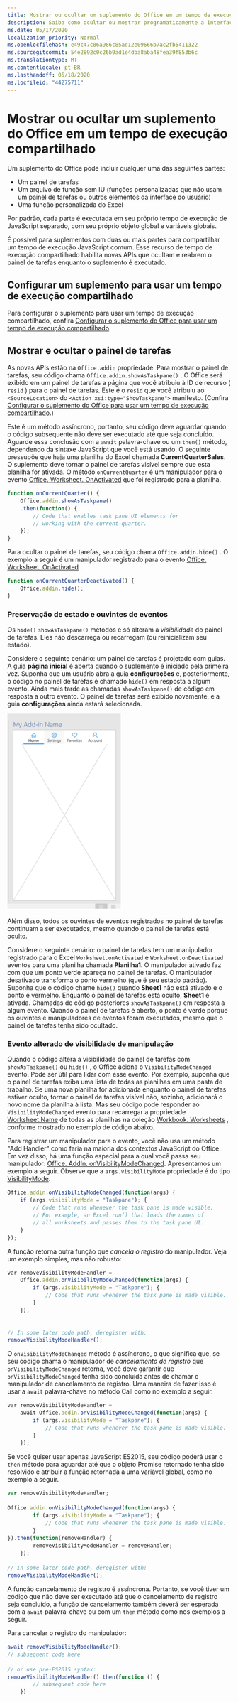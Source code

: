 ```yaml
---
title: Mostrar ou ocultar um suplemento do Office em um tempo de execução compartilhado
description: Saiba como ocultar ou mostrar programaticamente a interface do usuário de um suplemento enquanto ele é executado continuamente
ms.date: 05/17/2020
localization_priority: Normal
ms.openlocfilehash: e49c47c86a986c85ad12e09666b7ac2fb5411322
ms.sourcegitcommit: 54e2892c0c26b9ad1e4dba8aba48fea39f853b6c
ms.translationtype: MT
ms.contentlocale: pt-BR
ms.lasthandoff: 05/18/2020
ms.locfileid: "44275711"
---
```

# <a name="show-or-hide-an-office-add-in-in-a-shared-runtime"></a>Mostrar ou ocultar um suplemento do Office em um tempo de execução compartilhado

Um suplemento do Office pode incluir qualquer uma das seguintes partes:

- Um painel de tarefas
- Um arquivo de função sem IU (funções personalizadas que não usam um painel de tarefas ou outros elementos da interface do usuário)
- Uma função personalizada do Excel

Por padrão, cada parte é executada em seu próprio tempo de execução de JavaScript separado, com seu próprio objeto global e variáveis globais.

É possível para suplementos com duas ou mais partes para compartilhar um tempo de execução JavaScript comum. Esse recurso de tempo de execução compartilhado habilita novas APIs que ocultam e reabrem o painel de tarefas enquanto o suplemento é executado.

## <a name="configure-an-add-in-to-use-a-shared-runtime"></a>Configurar um suplemento para usar um tempo de execução compartilhado

Para configurar o suplemento para usar um tempo de execução compartilhado, confira [Configurar o suplemento do Office para usar um tempo de execução compartilhado](configure-your-add-in-to-use-a-shared-runtime.md).

## <a name="show-and-hide-the-task-pane"></a>Mostrar e ocultar o painel de tarefas

As novas APIs estão na `Office.addin` propriedade. Para mostrar o painel de tarefas, seu código chama `Office.addin.showAsTaskpane()` . O Office será exibido em um painel de tarefas a página que você atribuiu à ID de recurso ( `resid` ) para o painel de tarefas. Este é o `resid` que você atribuiu ao `<SourceLocation>` do `<Action xsi:type="ShowTaskpane">` manifesto. (Confira [Configurar o suplemento do Office para usar um tempo de execução compartilhado](configure-your-add-in-to-use-a-shared-runtime.md).)

Este é um método assíncrono, portanto, seu código deve aguardar quando o código subsequente não deve ser executado até que seja concluído. Aguarde essa conclusão com a `await` palavra-chave ou um `then()` método, dependendo da sintaxe JavaScript que você está usando. O seguinte pressupõe que haja uma planilha do Excel chamada **CurrentQuarterSales**. O suplemento deve tornar o painel de tarefas visível sempre que esta planilha for ativada. O método `onCurrentQuarter` é um manipulador para o evento [Office. Worksheet. OnActivated](/javascript/api/excel/excel.worksheet?view=excel-js-preview#onactivated) que foi registrado para a planilha.

```javascript
function onCurrentQuarter() {
    Office.addin.showAsTaskpane()
    .then(function() {
        // Code that enables task pane UI elements for
        // working with the current quarter.
    });
}
```

Para ocultar o painel de tarefas, seu código chama `Office.addin.hide()` . O exemplo a seguir é um manipulador registrado para o evento [Office. Worksheet. OnActivated](/javascript/api/excel/excel.worksheet?view=excel-js-preview#ondeactivated) .

```javascript
function onCurrentQuarterDeactivated() {
    Office.addin.hide();
}
```

### <a name="preservation-of-state-and-event-listeners"></a>Preservação de estado e ouvintes de eventos

Os `hide()` `showAsTaskpane()` métodos e só alteram a *visibilidade* do painel de tarefas. Eles não descarrega ou recarregam (ou reinicializam seu estado).

Considere o seguinte cenário: um painel de tarefas é projetado com guias. A guia **página inicial** é aberta quando o suplemento é iniciado pela primeira vez. Suponha que um usuário abra a guia **configurações** e, posteriormente, o código no painel de tarefas é chamado `hide()` em resposta a algum evento. Ainda mais tarde as chamadas `showAsTaskpane()` de código em resposta a outro evento. O painel de tarefas será exibido novamente, e a guia **configurações** ainda estará selecionada.

![Uma captura de tela do painel de tarefas que tem quatro guias rotuladas Home, configurações, favoritos e contas.](../images/TaskpaneWithTabs.png)

Além disso, todos os ouvintes de eventos registrados no painel de tarefas continuam a ser executados, mesmo quando o painel de tarefas está oculto.

Considere o seguinte cenário: o painel de tarefas tem um manipulador registrado para o Excel `Worksheet.onActivated` e `Worksheet.onDeactivated` eventos para uma planilha chamada **Planilha1**. O manipulador ativado faz com que um ponto verde apareça no painel de tarefas. O manipulador desativado transforma o ponto vermelho (que é seu estado padrão). Suponha que o código chame `hide()` quando **Sheet1** não está ativado e o ponto é vermelho. Enquanto o painel de tarefas está oculto, **Sheet1** é ativada. Chamadas de código posteriores `showAsTaskpane()` em resposta a algum evento. Quando o painel de tarefas é aberto, o ponto é verde porque os ouvintes e manipuladores de eventos foram executados, mesmo que o painel de tarefas tenha sido ocultado.

### <a name="handle-visibility-changed-event"></a>Evento alterado de visibilidade de manipulação

Quando o código altera a visibilidade do painel de tarefas com `showAsTaskpane()` ou `hide()` , o Office aciona o `VisibilityModeChanged` evento. Pode ser útil para lidar com esse evento. Por exemplo, suponha que o painel de tarefas exiba uma lista de todas as planilhas em uma pasta de trabalho. Se uma nova planilha for adicionada enquanto o painel de tarefas estiver oculto, tornar o painel de tarefas visível não, sozinho, adicionará o novo nome da planilha à lista. Mas seu código pode responder ao `VisibilityModeChanged` evento para recarregar a propriedade [Worksheet.Name](/javascript/api/excel/excel.worksheet#name) de todas as planilhas na coleção [Workbook. Worksheets](/javascript/api/excel/excel.workbook#worksheets) , conforme mostrado no exemplo de código abaixo.

Para registrar um manipulador para o evento, você não usa um método "Add Handler" como faria na maioria dos contextos JavaScript do Office. Em vez disso, há uma função especial para a qual você passa seu manipulador: [Office. AddIn. onVisibilityModeChanged](/javascript/api/office/office.addin#onvisibilitymodechanged-listener-). Apresentamos um exemplo a seguir. Observe que a `args.visibilityMode` propriedade é do tipo [VisibilityMode](/javascript/api/office/office.visibilitymode).

```javascript
Office.addin.onVisibilityModeChanged(function(args) {
    if (args.visibilityMode = "Taskpane"); {
        // Code that runs whenever the task pane is made visible.
        // For example, an Excel.run() that loads the names of
        // all worksheets and passes them to the task pane UI.
    }
});
```

A função retorna outra função que *cancela o registro* do manipulador. Veja um exemplo simples, mas não robusto:

```javascript
var removeVisibilityModeHandler =
    Office.addin.onVisibilityModeChanged(function(args) {
        if (args.visibilityMode = "Taskpane"); {
            // Code that runs whenever the task pane is made visible.
        }
    });


// In some later code path, deregister with:
removeVisibilityModeHandler();
```

O `onVisibilityModeChanged` método é assíncrono, o que significa que, se seu código chama o manipulador de *cancelamento de registro* que `onVisibilityModeChanged` retorna, você deve garantir que `onVisibilityModeChanged` tenha sido concluída antes de chamar o manipulador de cancelamento de registro. Uma maneira de fazer isso é usar a `await` palavra-chave no método Call como no exemplo a seguir.

```javascript
var removeVisibilityModeHandler =
    await Office.addin.onVisibilityModeChanged(function(args) {
        if (args.visibilityMode = "Taskpane"); {
            // Code that runs whenever the task pane is made visible.
        }
    });
```

Se você quiser usar apenas JavaScript ES2015, seu código poderá usar o `then` método para aguardar até que o objeto Promise retornado tenha sido resolvido e atribuir a função retornada a uma variável global, como no exemplo a seguir.

```javascript
var removeVisibilityModeHandler;

Office.addin.onVisibilityModeChanged(function(args) {
        if (args.visibilityMode = "Taskpane"); {
            // Code that runs whenever the task pane is made visible.
        }
}).then(function(removeHandler) {
        removeVisibilityModeHandler = removeHandler;
    });

// In some later code path, deregister with:
removeVisibilityModeHandler();
```

A função cancelamento de registro é assíncrona. Portanto, se você tiver um código que não deve ser executado até que o cancelamento de registro seja concluído, a função de cancelamento também deverá ser esperada com a `await` palavra-chave ou com um `then` método como nos exemplos a seguir.

Para cancelar o registro do manipulador:

```javascript
await removeVisibilityModeHandler();
// subsequent code here

// or use pre-ES2015 syntax:
removeVisibilityModeHandler().then(function () {
        // subsequent code here
    })
```
